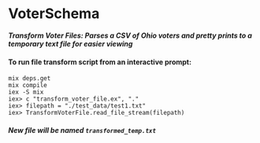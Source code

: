 # VoterSchema

***Transform Voter Files: Parses a CSV of Ohio voters and pretty prints to a temporary text file for easier viewing***

#### To run file transform script from an interactive prompt:
```
mix deps.get
mix compile
iex -S mix
iex> c "transform_voter_file.ex", "."
iex> filepath = "./test_data/test1.txt"
iex> TransformVoterFile.read_file_stream(filepath)
```

##### New file will be named `transformed_temp.txt`
